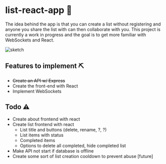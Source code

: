 # list-react-app 📃 
The idea behind the app is that you can create a list without registering and anyone you share the list with can then collaborate with you.
This project is currently a work in progress and the goal is to get more familiar with WebSockets and React.

![sketch](https://i.imgur.com/LUfJdY8.png)

## Features to implement ⛏
* ~~Create an API w/ Express~~
* Create the front-end with React
* Implement WebSockets

## Todo ⚠
* Create about frontend with react
* Create list frontend with react
  * List title and buttons (delete, rename, ?, ?)
  * List items with status
  * Completed items
  * Options to delete all completed, hide completed list
* Make API not start if database is offline
* Create some sort of list creation cooldown to prevent abuse [future]
